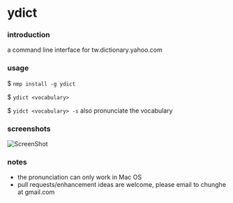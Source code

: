 ydict
=============


### introduction
a command line interface for tw.dictionary.yahoo.com

### usage
$ `nmp install -g ydict`

$ `ydict <vocabulary>` 

$ `yidct <vocabulary> -s` also pronunciate the vocabulary

### screenshots
![ScreenShot](https://raw.github.com/chunghe/nodejs.twdict/master/screenshot.gif)

### notes
- the pronunciation can only work in Mac OS
- pull requests/enhancement ideas are welcome, please email to chunghe at gmail.com
